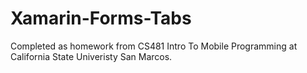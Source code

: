 # Xamarin-Forms-Tabs

Completed as homework from CS481 Intro To Mobile Programming at California State Univeristy San Marcos.
